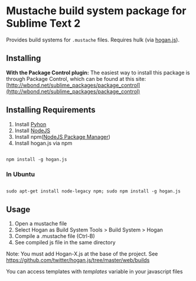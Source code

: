 Mustache build system package for Sublime Text 2
======================================

Provides build systems for `.mustache` files. Requires hulk (via [hogan.js](http://twitter.github.com/hogan.js/)).

Installing
----------
**With the Package Control plugin:** The easiest way to install this package is through Package Control, which can be found at this site: [http://wbond.net/sublime_packages/package_control](http://wbond.net/sublime_packages/package_control)

Installing Requirements
----------

1. Install [Pyhon](http://www.python.org)
2. Install [NodeJS](http://nodejs.org)
3. Install npm([NodeJS Package Manager](https://npmjs.org/doc/README.html))
4. Install hogan.js via npm

## 
    npm install -g hogan.js
    
### In Ubuntu

##
    sudo apt-get install node-legacy npm; sudo npm install -g hogan.js
    
Usage
----------

1. Open a mustache file
2. Select Hogan as Build System Tools > Build System > Hogan
3. Compile a .mustache file (Ctrl-B)
4. See compiled js file in the same directory

Note: You must add Hogan-X.js at the base of the project. See https://github.com/twitter/hogan.js/tree/master/web/builds

You can access templates with *templates* variable in your javascript files

